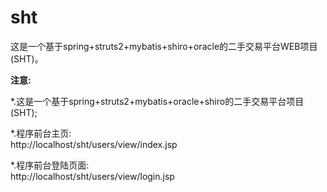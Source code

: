 # sht
这是一个基于spring+struts2+mybatis+shiro+oracle的二手交易平台WEB项目(SHT)。
<p>
<b>注意:</b>
<p>
*.这是一个基于spring+struts2+mybatis+oracle+shiro的二手交易平台项目(SHT);
<p>
*.程序前台主页:<br/>
	http://localhost/sht/users/view/index.jsp<br/>
<p>
*.程序前台登陆页面:<br/>
	http://localhost/sht/users/view/login.jsp<br/>
<p>